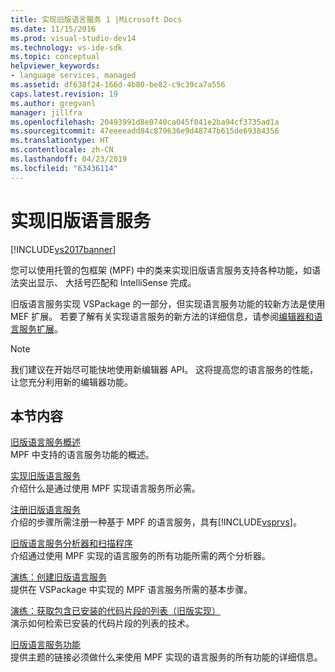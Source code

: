 ```yaml
---
title: 实现旧版语言服务 1 |Microsoft Docs
ms.date: 11/15/2016
ms.prod: visual-studio-dev14
ms.technology: vs-ide-sdk
ms.topic: conceptual
helpviewer_keywords:
- language services, managed
ms.assetid: df638f24-166d-4b80-be82-c9c39ca7a556
caps.latest.revision: 19
ms.author: gregvanl
manager: jillfra
ms.openlocfilehash: 20493991d8e0740ca045f041e2ba94cf3735ad1a
ms.sourcegitcommit: 47eeeeadd84c879636e9d48747b615de69384356
ms.translationtype: HT
ms.contentlocale: zh-CN
ms.lasthandoff: 04/23/2019
ms.locfileid: "63436114"
---
```

# <a name="implementing-a-legacy-language-service"></a>实现旧版语言服务
[!INCLUDE[vs2017banner](../../includes/vs2017banner.md)]

您可以使用托管的包框架 (MPF) 中的类来实现旧版语言服务支持各种功能，如语法突出显示、 大括号匹配和 IntelliSense 完成。  
  
 旧版语言服务实现 VSPackage 的一部分，但实现语言服务功能的较新方法是使用 MEF 扩展。 若要了解有关实现语言服务的新方法的详细信息，请参阅[编辑器和语言服务扩展](../../extensibility/editor-and-language-service-extensions.md)。  
  
> [!NOTE]
> 我们建议在开始尽可能快地使用新编辑器 API。 这将提高您的语言服务的性能，让您充分利用新的编辑器功能。  
  
## <a name="in-this-section"></a>本节内容  
 [旧版语言服务概述](../../extensibility/internals/legacy-language-service-overview.md)  
 MPF 中支持的语言服务功能的概述。  
  
 [实现旧版语言服务](../../extensibility/internals/implementing-a-legacy-language-service2.md)  
 介绍什么是通过使用 MPF 实现语言服务所必需。  
  
 [注册旧版语言服务](../../extensibility/internals/registering-a-legacy-language-service1.md)  
 介绍的步骤所需注册一种基于 MPF 的语言服务，具有[!INCLUDE[vsprvs](../../includes/vsprvs-md.md)]。  
  
 [旧版语言服务分析器和扫描程序](../../extensibility/internals/legacy-language-service-parser-and-scanner.md)  
 介绍通过使用 MPF 实现的语言服务的所有功能所需的两个分析器。  
  
 [演练：创建旧版语言服务](../../extensibility/internals/walkthrough-creating-a-legacy-language-service.md)  
 提供在 VSPackage 中实现的 MPF 语言服务所需的基本步骤。  
  
 [演练：获取包含已安装的代码片段的列表（旧版实现）](../../extensibility/internals/walkthrough-getting-a-list-of-installed-code-snippets-legacy-implementation.md)  
 演示如何检索已安装的代码片段的列表的技术。  
  
 [旧版语言服务功能](../../extensibility/internals/legacy-language-service-features1.md)  
 提供主题的链接必须做什么来使用 MPF 实现的语言服务的所有功能的详细信息。
